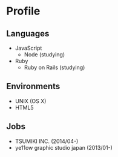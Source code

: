 # Profile

## Languages

* JavaScript
  * Node (studying)
* Ruby
  * Ruby on Rails (studying)

## Environments

* UNIX (OS X)
* HTML5

## Jobs

* TSUMIKI INC. (2014/04-)
* ye11ow graphic studio japan (2013/01-)
